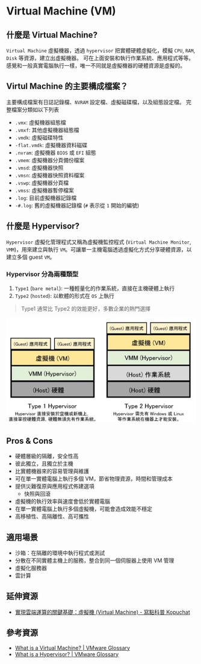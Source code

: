 # Virtual Machine (VM)

## 什麼是 Virtual Machine?

`Virtual Machine` 虛擬機器，透過 `hypervisor` 把實體硬體虛擬化，模擬 `CPU`, `RAM`, `Disk` 等資源，建立出虛擬機器。
可在上面安裝和執行作業系統、應用程式等等。感覺和一般真實電腦執行一樣，唯一不同就是虛擬機器的硬體資源是虛擬的。

## Virtul Machine 的主要構成檔案？

主要構成檔案有日誌記錄檔、`NVRAM` 設定檔、虛擬磁碟檔，以及組態設定檔。
完整檔案分類如以下列表

- `.vmx`: 虛擬機器組態檔
- `.vmxf`: 其他虛擬機器組態檔
- `.vmdk`: 虛擬磁碟特性
- `-flat.vmdk`: 虛擬機器資料磁碟
- `.nvram`: 虛擬機器 `BIOS` 或 `EFI` 組態
- `.vmem`: 虛擬機器分頁備份檔案
- `.vmsd`: 虛擬機器快照
- `.vmsn`: 虛擬機器快照資料檔案
- `.vswp`: 虛擬機器分頁檔
- `.vmss`: 虛擬機器暫停檔案
- `.log`: 目前虛擬機器記錄檔
- `-#.log`: 舊的虛擬機器記錄檔 (`#` 表示從 `1` 開始的編號)

## 什麼是 Hypervisor?

`Hypervisor` 虛擬化管理程式又稱為虛擬機監控程式 (`Virtual Machine Monitor`, `VMM`)，用來建立與執行 `VM`。可讓單一主機電腦透過虛擬化方式分享硬體資源，以建立多個 guest `VM`。

### Hypervisor 分為兩種類型

1. `Type1` (`bare metal`): 一種輕量化的作業系統，直接在主機硬體上執行
2. `Type2` (`hosted`): 以軟體的形式在 `OS` 上執行

> Type1 通常比 Type2 的效能更好，多數企業的熱門選擇

![hypervisor type](../../Media/Images/2023-04-12-21-12-35.png)

## Pros & Cons

- 硬體層級的隔離，安全性高
- 彼此獨立，且獨立於主機
- 比實體機器來的容易管理與維護
- 可在單一實體電腦上執行多個 VM，節省物理資源，時間和管理成本
- 提供災難復原與應用程式佈建選項
  - 快照與回滾
- 虛擬機的執行效率與速度會低於實體電腦
- 在單一實體電腦上執行多個虛擬機，可能會造成效能不穩定
- 高移植性、高隔離性、高可攜性

## 適用場景

- 沙箱：在隔離的環境中執行程式或測試
- 分散在不同實體主機上的服務，整合到同一個伺服器上使用 VM 管理
- 虛擬化服務器
- 雲計算

## 延伸資源

- [實現雲端運算的關鍵基礎：虛擬機 (Virtual Machine) - 寫點科普 Kopuchat](https://kopu.chat/%e9%9b%b2%e7%ab%af%e9%81%8b%e7%ae%97%e7%9a%84%e9%97%9c%e9%8d%b5%e5%9f%ba%e7%a4%8e%ef%bc%9a%e8%99%9b%e6%93%ac%e6%a9%9f/)

## 參考資源

- [What is a Virtual Machine? | VMware Glossary](https://www.vmware.com/topics/glossary/content/virtual-machine.html)
- [What is a Hypervisor? | VMware Glossary](https://www.vmware.com/content/vmware/vmware-published-sites/us/topics/glossary/content/hypervisor.html.html)
